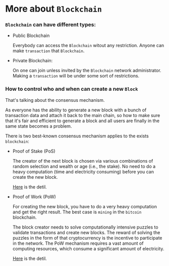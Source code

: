 # More about `Blockchain`

### `Blockchain` can have different types:

- Public Blockchain

    Everybody can access the `Blockchain` witout any restriction. Anyone can make `transaction`
    that `Blockchain`.

- Private Blockchain:

    On one can join unless invited by the `Blockchain` network administrator. Making a `transaction` 
    will be under some sort of restrictions.

### How to control who and when can create a new `Block`

That's talking about the consensus mechanism. 

As everyone has the ability to generate a new block with a bunch of transaction data and attach it back
to the main chain, so how to make sure that it's fair and efficient to generate a block and all users 
are finally in the same state becomes a problem.

There is two best-known consensus mechanism applies to the exists `blockchain`:

- Proof of Stake (PoS)

    The creator of the next block is chosen via various combinations of random selection and wealth or age 
    (i.e., the stake).  No need to do a heavy computation (time and electricity consuming) before you can 
    create the new block.

    [Here](https://en.wikipedia.org/wiki/Proof_of_stake) is the detil.

- Proof of Work (PoW)

    For creating the new block, you have to do a very heavy computation and get the right result. The best 
    case is `mining` in the `bitcoin` blockchain.
    
    The block creator needs to solve computationally intensive puzzles to validate transactions and create 
    new blocks. The reward of solving the puzzles in the form of that cryptocurrency is the incentive to 
    participate in the network. The PoW mechanism requires a vast amount of computing resources, which 
    consume a significant amount of electricity. 
    

    [Here](https://en.wikipedia.org/wiki/Proof_of_work) is the detil.

